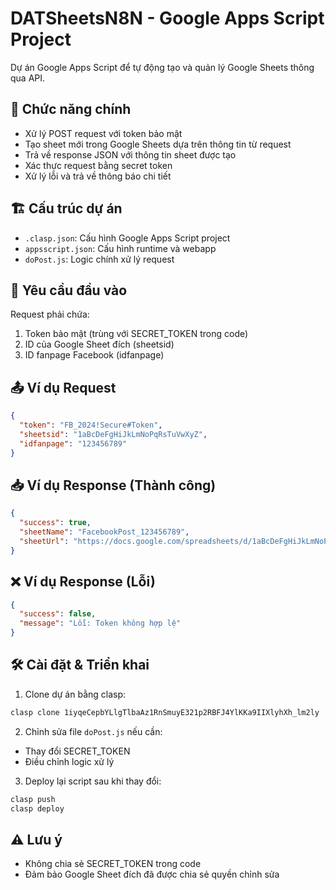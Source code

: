 # DATSheetsN8N - Google Apps Script Project

Dự án Google Apps Script để tự động tạo và quản lý Google Sheets thông qua API.

## 📌 Chức năng chính
- Xử lý POST request với token bảo mật
- Tạo sheet mới trong Google Sheets dựa trên thông tin từ request
- Trả về response JSON với thông tin sheet được tạo
- Xác thực request bằng secret token
- Xử lý lỗi và trả về thông báo chi tiết

## 🏗️ Cấu trúc dự án
- `.clasp.json`: Cấu hình Google Apps Script project
- `appsscript.json`: Cấu hình runtime và webapp
- `doPost.js`: Logic chính xử lý request

## 🔐 Yêu cầu đầu vào
Request phải chứa:
1. Token bảo mật (trùng với SECRET_TOKEN trong code)
2. ID của Google Sheet đích (sheetsid)
3. ID fanpage Facebook (idfanpage)

## 📤 Ví dụ Request
```json
{
  "token": "FB_2024!Secure#Token",
  "sheetsid": "1aBcDeFgHiJkLmNoPqRsTuVwXyZ",
  "idfanpage": "123456789"
}
```

## 📥 Ví dụ Response (Thành công)
```json
{
  "success": true,
  "sheetName": "FacebookPost_123456789",
  "sheetUrl": "https://docs.google.com/spreadsheets/d/1aBcDeFgHiJkLmNoPqRsTuVwXyZ#gid=123456"
}
```

## ❌ Ví dụ Response (Lỗi)
```json
{
  "success": false,
  "message": "Lỗi: Token không hợp lệ"
}
```

## 🛠️ Cài đặt & Triển khai
1. Clone dự án bằng clasp:
```bash
clasp clone 1iyqeCepbYLlgTlbaAz1RnSmuyE321p2RBFJ4YlKKa9IIXlyhXh_lm2ly
```

2. Chỉnh sửa file `doPost.js` nếu cần:
- Thay đổi SECRET_TOKEN
- Điều chỉnh logic xử lý

3. Deploy lại script sau khi thay đổi:
```bash
clasp push
clasp deploy
```

## ⚠️ Lưu ý
- Không chia sẻ SECRET_TOKEN trong code
- Đảm bảo Google Sheet đích đã được chia sẻ quyền chỉnh sửa
